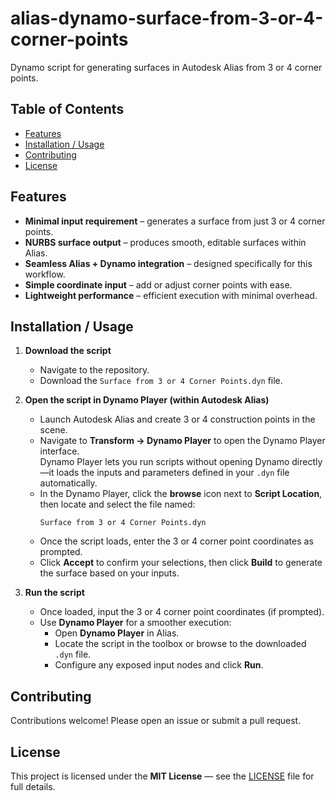 # alias-dynamo-surface-from-3-or-4-corner-points

Dynamo script for generating surfaces in Autodesk Alias from 3 or 4 corner points.

## Table of Contents
- [Features](#features)
- [Installation / Usage](#installation--usage)
- [Contributing](#contributing)
- [License](#license)



## Features

- **Minimal input requirement** – generates a surface from just 3 or 4 corner points.
- **NURBS surface output** – produces smooth, editable surfaces within Alias.
- **Seamless Alias + Dynamo integration** – designed specifically for this workflow.
- **Simple coordinate input** – add or adjust corner points with ease.
- **Lightweight performance** – efficient execution with minimal overhead.

## Installation / Usage

1. **Download the script**
   - Navigate to the repository.
   - Download the `Surface from 3 or 4 Corner Points.dyn` file.

2. **Open the script in Dynamo Player (within Autodesk Alias)**
   - Launch Autodesk Alias and create 3 or 4 construction points in the scene.
   - Navigate to **Transform → Dynamo Player** to open the Dynamo Player interface.  
     Dynamo Player lets you run scripts without opening Dynamo directly—it loads the inputs and parameters defined in your `.dyn` file automatically.
   - In the Dynamo Player, click the **browse** icon next to **Script Location**, then locate and select the file named:
     ```
     Surface from 3 or 4 Corner Points.dyn
     ```
   - Once the script loads, enter the 3 or 4 corner point coordinates as prompted.
   - Click **Accept** to confirm your selections, then click **Build** to generate the surface based on your inputs.



3. **Run the script**
   - Once loaded, input the 3 or 4 corner point coordinates (if prompted).
   - Use **Dynamo Player** for a smoother execution:
     - Open **Dynamo Player** in Alias.
     - Locate the script in the toolbox or browse to the downloaded `.dyn` file.
     - Configure any exposed input nodes and click **Run**.
    
## Contributing

Contributions welcome! Please open an issue or submit a pull request.

## License

This project is licensed under the **MIT License** — see the [LICENSE](LICENSE) file for full details.



